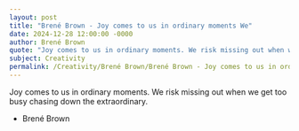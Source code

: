 ```yaml
---
layout: post
title: "Brené Brown - Joy comes to us in ordinary moments We"
date: 2024-12-28 12:00:00 -0000
author: Brené Brown
quote: "Joy comes to us in ordinary moments. We risk missing out when we get too busy chasing down the extraordinary."
subject: Creativity
permalink: /Creativity/Brené Brown/Brené Brown - Joy comes to us in ordinary moments We
---
```


Joy comes to us in ordinary moments. We risk missing out when we get too busy chasing down the extraordinary.

- Brené Brown
